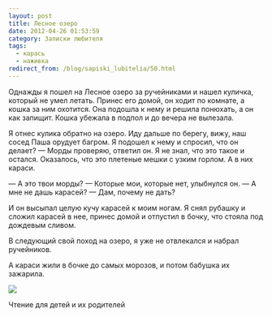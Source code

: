 ```yaml
---
layout: post
title: Лесное озеро
date: 2012-04-26 01:53:59
category: Записки любителя
tags:
  - карась
  - наживка
redirect_from: /blog/sapiski_lubitelia/50.html
---
```

Однажды я пошел на Лесное озеро за ручейниками и нашел куличка, который
не умел летать. Принес его домой, он ходит по комнате, а кошка за ним
охотится. Она подошла к нему и решила понюхать, а он как запищит. Кошка
убежала в подпол и до вечера не вылезала.

Я отнес кулика обратно на озеро. Иду дальше по берегу, вижу, наш сосед
Паша орудует багром. Я подошел к нему и спросил, что он делает? — Морды
проверяю, ответил он. Я не знал, что это такое и остался. Оказалось, что
это плетеные мешки с узким горлом. А в них караси.

 — А это твои морды? — Которые мои, которые нет, улыбнулся он. — А мне
не дашь карасей? — Дам, почему не дать?

И он высыпал целую кучу карасей к моим ногам. Я снял рубашку и сложил
карасей в нее, принес домой и отпустил в бочку, что стояла под дождевым
сливом.

В следующий свой поход на озеро, я уже не отвлекался и набрал
ручейников.

А караси жили в бочке до самых морозов, и потом бабушка их зажарила.

![](http://fishingguru.ru/uploads/images/00/00/01/2012/04/25/6f8529.jpg)

Чтение для детей и их родителей
